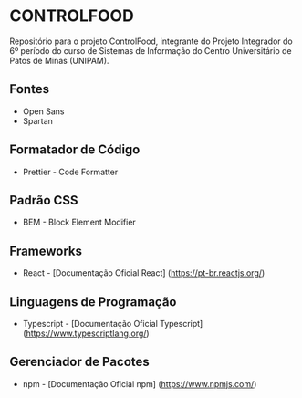 # CONTROLFOOD
Repositório para o projeto ControlFood, integrante do Projeto Integrador do 6º período do curso de Sistemas de Informação do Centro Universitário de Patos de Minas (UNIPAM).

## Fontes
* Open Sans
* Spartan

## Formatador de Código
* Prettier - Code Formatter

## Padrão CSS
* BEM - Block Element Modifier

## Frameworks
* React - [Documentação Oficial React] (https://pt-br.reactjs.org/)

## Linguagens de Programação
* Typescript - [Documentação Oficial Typescript] (https://www.typescriptlang.org/)

## Gerenciador de Pacotes
* npm - [Documentação Oficial npm] (https://www.npmjs.com/)